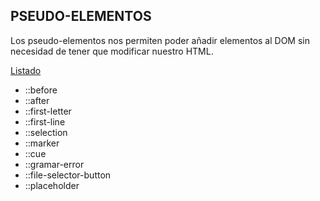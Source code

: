 ## PSEUDO-ELEMENTOS

Los pseudo-elementos nos permiten poder añadir elementos al DOM sin necesidad de tener que modificar nuestro HTML.

[Listado](https://developer.mozilla.org/en-US/docs/Web/CSS/::after)

* ::before
* ::after
* ::first-letter
* ::first-line
* ::selection
* ::marker
* ::cue
* ::gramar-error
* ::file-selector-button
* ::placeholder
